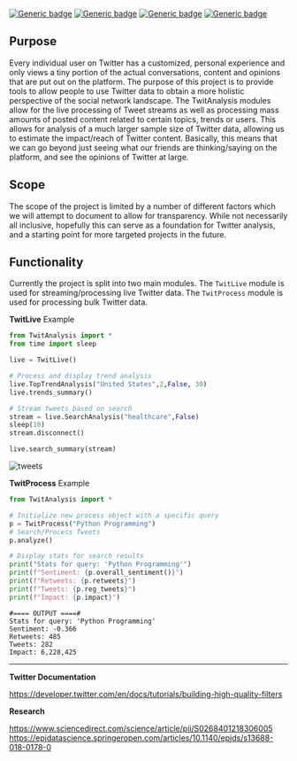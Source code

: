 [![Generic badge](https://img.shields.io/badge/Licence-MIT-blue.svg)](https://shields.io/)
[![Generic badge](https://img.shields.io/badge/Maintained-yes-green.svg)](https://shields.io/)
[![Generic badge](https://img.shields.io/badge/Python-3.10.6-yellow.svg)](https://shields.io/)
[![Generic badge](https://img.shields.io/badge/TwitAnalysis-1.1-red.svg)](https://pypi.org/project/TwitAnalysis/)

## Purpose
Every individual user on Twitter has a customized, personal experience and only views a tiny portion of the actual conversations, content and opinions that are put out on the platform. The purpose of this project is to provide tools to allow people to use Twitter data to obtain a more holistic perspective of the social network landscape. The TwitAnalysis modules allow for the live processing of Tweet streams as well as processing mass amounts of posted content related to certain topics, trends or users. This allows for analysis of a much larger sample size of Twitter data, allowing us to estimate the impact/reach of Twitter content. Basically, this means that we can go beyond just seeing what our friends are thinking/saying on the platform, and see the opinions of Twitter at large.

## Scope
The scope of the project is limited by a number of different factors which we will attempt to document to allow for transparency. While not necessarily all inclusive, hopefully this can serve as a foundation for Twitter analysis, and a starting point for more targeted projects in the future.

## Functionality
Currently the project is split into two main modules. The `TwitLive` module is used for streaming/processing live Twitter data. The `TwitProcess` module is used for processing bulk Twitter data.


**TwitLive** Example
```python
from TwitAnalysis import *
from time import sleep

live = TwitLive()

# Process and display trend analysis
live.TopTrendAnalysis("United States",2,False, 30)
live.trends_summary()

# Stream tweets based on search
stream = live.SearchAnalysis("healthcare",False)
sleep(10)
stream.disconnect()

live.search_summary(stream)

```

![tweets](https://user-images.githubusercontent.com/38412172/210646662-c83fcbfc-68e6-422e-a47e-a81fa1227d3a.png)

**TwitProcess** Example
```python
from TwitAnalysis import *

# Initialize new process object with a specific query
p = TwitProcess("Python Programming")
# Search/Process Tweets
p.analyze()

# Display stats for search results
print("Stats for query: 'Python Programming'")
print(f"Sentiment: {p.overall_sentiment()}")
print(f"Retweets: {p.retweets}")
print(f"Tweets: {p.reg_tweets}")
print(f"Impact: {p.impact}")

```
```
#==== OUTPUT ====#
Stats for query: 'Python Programming'
Sentiment: -0.366
Retweets: 485
Tweets: 282
Impact: 6,228,425
```


-----

**Twitter Documentation**

https://developer.twitter.com/en/docs/tutorials/building-high-quality-filters

**Research**

https://www.sciencedirect.com/science/article/pii/S0268401218306005 \
https://epjdatascience.springeropen.com/articles/10.1140/epjds/s13688-018-0178-0
